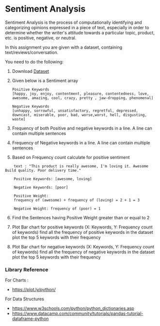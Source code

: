 # Sentiment Analysis

Sentiment Analysis is the process of computationally identifying and categorizing opinions expressed in a piece of text, especially in order to determine whether the writer's attitude towards a particular topic, product, etc. is positive, negative, or neutral.

In this assignment you are given with a dataset, containing text/reviews/conversation.

You need to do the following:

1. Download [Dataset](sentiment_dataset.txt)
2. Given below is a Sentiment array
   
   ```
   Positive Keywords
   [happy, joy, enjoy, contentment, pleasure, contentedness, love, awesome, amazing, cool, crazy, pretty , jaw-dropping, phenomenal]

   Negative Keywords
   [unhappy, sorrowful, unsatisfactory, regretful, depressed, downcast, miserable, poor, bad, worse,worst, hell, disgusting, waste]
   ```
3. Frequency of both Positive and negative keywords in a line. A line can contain multiple sentences

4. Frequency  of Negative keywords in a line. A line can contain multiple sentences

5. Based on Frequency count calculate  for positive sentiment
```
	text : "This product is really awesome, I'm loving it. Awesome Build quality. Poor delivery time."

	Positive Keywords: [awesome, loving]

    Negative Keywords: [poor]

	Positive Weight: 
    frequency of (awesome) + frequency of (loving) = 2 + 1 = 3

    Negative Weight: frequency of (poor) = 1
```
6. Find the Sentences having Positive Weight greater than or equal to 2
   
   
7. Plot Bar chart for positive keywords (X: Keywords, Y: Frequency count of keywords)
		find all the frequency of positive keywords in the dataset
		plot the top 5 keywords with their frequency

8. Plot Bar chart for negative keywords (X: Keywords, Y: Frequency count of keywords)
		find all the frequency of negative keywords in the dataset
		plot the top 5 keywords with their frequency

### Library Reference

For Charts :
-   https://plot.ly/python/

For Data Structures
- https://www.w3schools.com/python/python_dictionaries.asp
- https://www.datacamp.com/community/tutorials/pandas-tutorial-dataframe-python